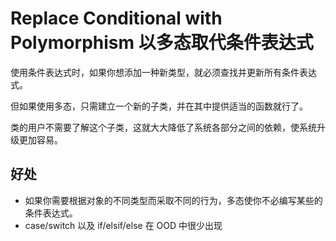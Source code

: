 # Replace Conditional with Polymorphism 以多态取代条件表达式

使用条件表达式时，如果你想添加一种新类型，就必须查找并更新所有条件表达式。

但如果使用多态，只需建立一个新的子类，并在其中提供适当的函数就行了。

类的用户不需要了解这个子类，这就大大降低了系统各部分之间的依赖，使系统升级更加容易。

## 好处

* 如果你需要根据对象的不同类型而采取不同的行为，多态使你不必编写某些的条件表达式。
* case/switch 以及 if/elsif/else 在 OOD 中很少出现
